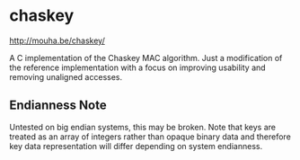 # chaskey

http://mouha.be/chaskey/

A C implementation of the Chaskey MAC algorithm. Just a modification of the
reference implementation with a focus on improving usability and removing
unaligned accesses.

## Endianness Note

Untested on big endian systems, this may be broken. Note that keys are treated
as an array of integers rather than opaque binary data and therefore key data
representation will differ depending on system endianness.
